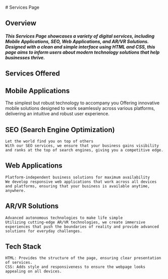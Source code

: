 #  Services Page

## Overview

##### This Services Page showcases a variety of digital services, including Mobile Applications, SEO, Web Applications, and AR/VR Solutions. Designed with a clean and simple interface using HTML and CSS, this page aims to inform users about modern technology solutions that help businesses thrive.
## Services Offered

## Mobile Applications

   The simplest but robust technology to accompany you
   Offering innovative mobile solutions designed to work seamlessly across various platforms, delivering an intuitive and robust user experience.

## SEO (Search Engine Optimization)

    Let the world find you on top of others
    With our SEO services, we ensure that your business gains visibility and ranks at the top of search engines, giving you a competitive edge.

## Web Applications

    Platform-independent business solutions for maximum availability
    We develop responsive web applications that work across all devices and platforms, ensuring that your business is available anytime, anywhere.

## AR/VR Solutions

    Advanced autonomous technologies to make life simple
    Utilizing cutting-edge AR/VR technologies, we create immersive experiences that push the boundaries of reality and provide advanced solutions for everyday challenges.

## Tech Stack

    HTML: Provides the structure of the page, ensuring clear presentation of services.
    CSS: Adds style and responsiveness to ensure the webpage looks appealing on all devices.
 
 
